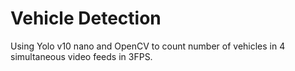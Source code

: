 # Vehicle Detection

Using Yolo v10 nano and OpenCV to count number of vehicles in 4 simultaneous video feeds in 3FPS.
